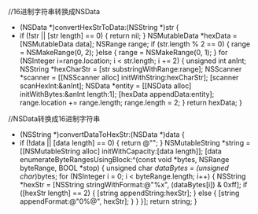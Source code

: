 //16进制字符串转换成NSData

- (NSData *)convertHexStrToData:(NSString *)str {
- 
    if (!str || [str length] == 0) {
        return nil;
    }
    NSMutableData *hexData = [NSMutableData data];
    NSRange range;
    if (str.length % 2 == 0) {
        range = NSMakeRange(0, 2);
    }else {
        range = NSMakeRange(0, 1);
    }
    for (NSInteger i=range.location; i < str.length; i += 2) {
        unsigned int anInt;
        NSString *hexCharStr = [str substringWithRange:range];
        NSScanner *scanner = [[NSScanner alloc] initWithString:hexCharStr];
        [scanner scanHexInt:&anInt];
        NSData *entity = [[NSData alloc] initWithBytes:&anInt length:1];
        [hexData appendData:entity];
        range.location += range.length;
        range.length = 2;
    }
    return hexData;
}

//NSData转换成16进制字符串

- (NSString *)convertDataToHexStr:(NSData *)data {
- 
    if (!data || [data length] == 0) {
        return @"";
    }
    NSMutableString *string = [[NSMutableString alloc] initWithCapacity:[data length]];
    [data enumerateByteRangesUsingBlock:^(const void *bytes, NSRange byteRange, BOOL *stop) {
        unsigned char *dataBytes = (unsigned char*)bytes;
        for (NSInteger i = 0; i < byteRange.length; i++) {
            NSString *hexStr = [NSString stringWithFormat:@"%x", (dataBytes[i]) & 0xff];
            if ([hexStr length] == 2) {
                [string appendString:hexStr];
            } else {
                [string appendFormat:@"0%@", hexStr];
            }
        }
    }];
    return string;
}
